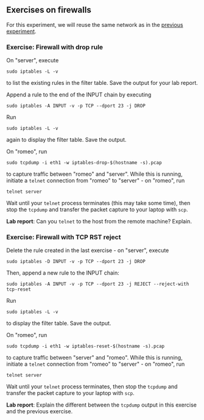 ## Exercises on firewalls

For this experiment, we will reuse the same network as in the [previous experiment](el5373-lab9-909.md).

### Exercise: Firewall with drop rule

On "server", execute 

```
sudo iptables -L -v
```

to list the existing rules in the filter table. Save the output for your lab report.

Append a rule to the end of the INPUT chain by executing

```
sudo iptables -A INPUT -v -p TCP --dport 23 -j DROP
```

Run

```
sudo iptables -L -v
```


again to display the filter table. Save the output.

On "romeo", run

```
sudo tcpdump -i eth1 -w iptables-drop-$(hostname -s).pcap
```

to capture traffic between "romeo" and "server". While this is running, initiate a `telnet` connection from "romeo" to "server" - on "romeo", run

```
telnet server
```

Wait until your `telnet` process terminates (this may take some time), then stop the `tcpdump` and transfer the packet capture to your laptop with `scp`.


**Lab report**: Can you `telnet` to the host from the remote machine? Explain.


### Exercise: Firewall with TCP RST reject

Delete the rule created in the last exercise - on "server", execute 

```
sudo iptables -D INPUT -v -p TCP --dport 23 -j DROP
```

Then, append a new rule to the INPUT chain: 

```
sudo iptables -A INPUT -v -p TCP --dport 23 -j REJECT --reject-with tcp-reset
```

Run

```
sudo iptables -L -v
```


to display the filter table. Save the output.

On "romeo", run

```
sudo tcpdump -i eth1 -w iptables-reset-$(hostname -s).pcap
```

to capture traffic between "server" and "romeo". While this is running, initiate a `telnet` connection from "romeo" to "server" - on "romeo", run

```
telnet server
```

Wait until your `telnet` process terminates, then stop the `tcpdump` and transfer the packet capture to your laptop with `scp`.


**Lab report**: Explain the different between the `tcpdump` output in this exercise and the previous exercise.
